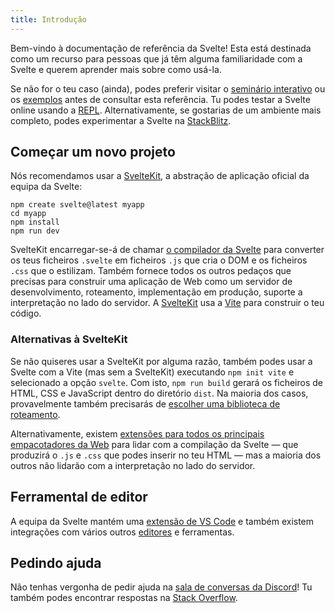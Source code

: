 ```yaml
---
title: Introdução
---
```


Bem-vindo à documentação de referência da Svelte! Esta está destinada como um recurso para pessoas que já têm alguma familiaridade com a Svelte e querem aprender mais sobre como usá-la.

Se não for o teu caso (ainda), podes preferir visitar o [seminário interativo](https://learn.svelte.dev) ou os [exemplos](/examples) antes de consultar esta referência. Tu podes testar a Svelte online usando a [REPL](/repl). Alternativamente, se gostarias de um ambiente mais completo, podes experimentar a Svelte na [StackBlitz](https://sveltekit.new).

## Começar um novo projeto

Nós recomendamos usar a [SvelteKit](https://kit.svelte.dev/), a abstração de aplicação oficial da equipa da Svelte:

```
npm create svelte@latest myapp
cd myapp
npm install
npm run dev
```

SvelteKit encarregar-se-á de chamar [o compilador da Svelte](https://www.npmjs.com/package/svelte) para converter os teus ficheiros `.svelte` em ficheiros `.js` que cria o DOM e os ficheiros `.css` que o estilizam. Também fornece todos os outros pedaços que precisas para construir uma aplicação de Web como um servidor de desenvolvimento, roteamento, implementação em produção, suporte a interpretação no lado do servidor. A [SvelteKit](https://kit.svelte.dev/) usa a [Vite](https://pt.vitejs.dev/) para construir o teu código.

### Alternativas à SvelteKit

Se não quiseres usar a SvelteKit por alguma razão, também podes usar a Svelte com a Vite (mas sem a SvelteKit) executando `npm init vite` e selecionado a opção `svelte`. Com isto, `npm run build` gerará os ficheiros de HTML, CSS e JavaScript dentro do diretório `dist`. Na maioria dos casos, provavelmente também precisarás de [escolher uma biblioteca de roteamento](/faq#is-there-a-router).

Alternativamente, existem [extensões para todos os principais empacotadores da Web](https://sveltesociety.dev/tools#bundling) para lidar com a compilação da Svelte — que produzirá o `.js` e `.css` que podes inserir no teu HTML — mas a maioria dos outros não lidarão com a interpretação no lado do servidor.

## Ferramental de editor

A equipa da Svelte mantém uma [extensão de VS Code](https://marketplace.visualstudio.com/items?itemName=svelte.svelte-vscode) e também existem integrações com vários outros [editores](https://sveltesociety.dev/tools#editor-support) e ferramentas.

## Pedindo ajuda

Não tenhas vergonha de pedir ajuda na [sala de conversas da Discord](https://svelte.dev/chat)! Tu também podes encontrar respostas na [Stack Overflow](https://stackoverflow.com/questions/tagged/svelte).
